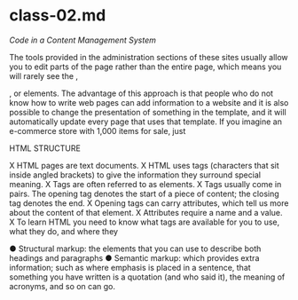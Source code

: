 # class-02.md

*Code in a Content Management System*

The tools provided in the
administration sections of these
sites usually allow you to edit
parts of the page rather than
the entire page, which means
you will rarely see the <html>,
<head>, or <body> elements.
  The advantage of this approach
is that people who do not know
how to write web pages can
add information to a website
and it is also possible to change
the presentation of something
in the template, and it will
automatically update every page
that uses that template. If you
imagine an e-commerce store
with 1,000 items for sale, just 
  
  HTML STRUCTURE
  
X HTML pages are text documents.
X HTML uses tags (characters that sit inside angled
brackets) to give the information they surround special
meaning.
X Tags are often referred to as elements.
X Tags usually come in pairs. The opening tag denotes
the start of a piece of content; the closing tag denotes
the end.
X Opening tags can carry attributes, which tell us more
about the content of that element.
X Attributes require a name and a value.
X To learn HTML you need to know what tags are
available for you to use, what they do, and where they
  
  
  
  
  
  ● Structural markup: the elements that you can use to
describe both headings and paragraphs
● Semantic markup: which provides extra information; such
as where emphasis is placed in a sentence, that something
you have written is a quotation (and who said it), the
meaning of acronyms, and so on
can go.
  
  
